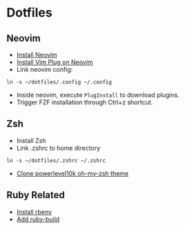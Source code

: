# Dotfiles

## Neovim 

- [Install Neovim](https://github.com/neovim/neovim/wiki/Installing-Neovim)
- [Install Vim Plug on Neovim](https://github.com/junegunn/vim-plug#neovim)
- Link neovim config:

```
ln -s ~/dotfiles/.config ~/.config
```

- Inside neovim, execute `PlugInstall` to download plugins.
- Trigger FZF installation through Ctrl+z shortcut.

## Zsh

- Install Zsh
- Link .zshrc to home directory

```
ln -s ~/dotfiles/.zshrc ~/.zshrc
```

- [Clone powerlevel10k oh-my-zsh theme](https://github.com/romkatv/powerlevel10k#oh-my-zsh)

## Ruby Related

- [Install rbenv](https://github.com/rbenv/rbenv#basic-github-checkout)
- [Add ruby-build](https://github.com/rbenv/ruby-build#installation)
